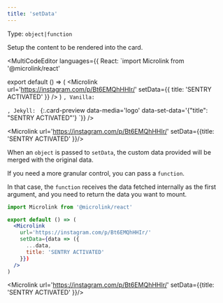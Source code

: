```yaml
---
title: 'setData'
--- 
```


Type: `object|function`

Setup the content to be rendered into the card.

<MultiCodeEditor languages={{
  React: `import Microlink from '@microlink/react' 
  
export default () => (
  <Microlink
    url='https://instagram.com/p/Bt6EMQhHHIr/'
    setData={{
      title: 'SENTRY ACTIVATED'
    }}
  />
)
`, Vanilla: `
<script>
  document.addEventListener('DOMContentLoaded', function (event) {
    microlink('a', { setData: { title: 'SENTRY ACTIVATED' } })
  })
</script>
`, Jekyll: `
[](https://microlink.io){:.card-preview data-media='logo' data-set-data='{"title": "SENTRY ACTIVATED"'}
`}} 
/>

<Figcaption children='The data provided will be merged with the original data extracted.' />

<Microlink url='https://instagram.com/p/Bt6EMQhHHIr/' setData={{title: 'SENTRY ACTIVATED' }}/>

When an `object` is passed to `setData`, the custom data provided will be merged with the original data.

If you need a more granular control, you can pass a `function`.

In that case, the `function` receives the data fetched internally as the first argument, and you need to return the data you want to mount.

```jsx
import Microlink from '@microlink/react'

export default () => (
  <Microlink
    url='https://instagram.com/p/Bt6EMQhHHIr/'
    setData={data => ({
      ...data,
      title: 'SENTRY ACTIVATED'
    }})
  />
)
```

<Microlink url='https://instagram.com/p/Bt6EMQhHHIr/' setData={{title: 'SENTRY ACTIVATED' }}/>
